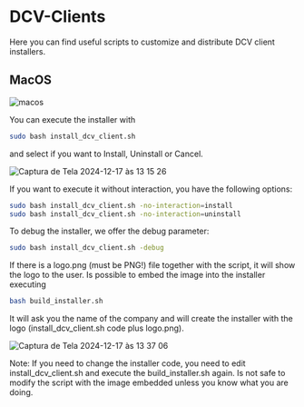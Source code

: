 # DCV-Clients

Here you can find useful scripts to customize and distribute DCV client installers.

## MacOS

![macos](https://github.com/user-attachments/assets/ab5a1eea-421e-48a5-a9f2-bc75da35f21e)

You can execute the installer with 

```bash
sudo bash install_dcv_client.sh
```

and select if you want to Install, Uninstall or Cancel.

![Captura de Tela 2024-12-17 às 13 15 26](https://github.com/user-attachments/assets/6375cd20-2559-464f-958a-249d2a1b0814)

If you want to execute it without interaction, you have the following options:
```bash
sudo bash install_dcv_client.sh -no-interaction=install
sudo bash install_dcv_client.sh -no-interaction=uninstall
```

To debug the installer, we offer the debug parameter:
```bash
sudo bash install_dcv_client.sh -debug
```

If there is a logo.png (must be PNG!) file together with the script, it will show the logo to the user. Is possible to embed the image into the installer executing

```bash
bash build_installer.sh
```

It will ask you the name of the company and will create the installer with the logo (install_dcv_client.sh code plus logo.png).

![Captura de Tela 2024-12-17 às 13 37 06](https://github.com/user-attachments/assets/e3df4c42-68a2-4c5e-b054-0d49af6e41ab)

Note: If you need to change the installer code, you need to edit install_dcv_client.sh and execute the build_installer.sh again. Is not safe to modify the script with the image embedded unless you know what you are doing.
